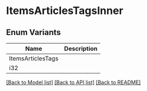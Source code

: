 # ItemsArticlesTagsInner

## Enum Variants

| Name | Description |
|---- | -----|
| ItemsArticlesTags |  |
| i32 |  |

[[Back to Model list]](../README.md#documentation-for-models) [[Back to API list]](../README.md#documentation-for-api-endpoints) [[Back to README]](../README.md)


